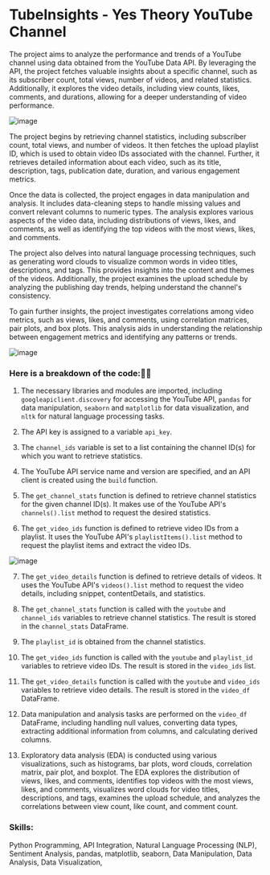 # TubeInsights - Yes Theory YouTube Channel
The project aims to analyze the performance and trends of a YouTube channel using data obtained from the YouTube Data API. By leveraging the API, the project fetches valuable insights about a specific channel, such as its subscriber count, total views, number of videos, and related statistics. Additionally, it explores the video details, including view counts, likes, comments, and durations, allowing for a deeper understanding of video performance.

![image](https://github.com/prajjwalyd/TubeInsights/assets/111794524/e55ed366-5322-4ca2-8fce-bee1c9f8a3af)


The project begins by retrieving channel statistics, including subscriber count, total views, and number of videos. It then fetches the upload playlist ID, which is used to obtain video IDs associated with the channel. Further, it retrieves detailed information about each video, such as its title, description, tags, publication date, duration, and various engagement metrics.

Once the data is collected, the project engages in data manipulation and analysis. It includes data-cleaning steps to handle missing values and convert relevant columns to numeric types. The analysis explores various aspects of the video data, including distributions of views, likes, and comments, as well as identifying the top videos with the most views, likes, and comments.

The project also delves into natural language processing techniques, such as generating word clouds to visualize common words in video titles, descriptions, and tags. This provides insights into the content and themes of the videos. Additionally, the project examines the upload schedule by analyzing the publishing day trends, helping understand the channel's consistency.

To gain further insights, the project investigates correlations among video metrics, such as views, likes, and comments, using correlation matrices, pair plots, and box plots. This analysis aids in understanding the relationship between engagement metrics and identifying any patterns or trends.

![image](https://github.com/prajjwalyd/TubeInsights/assets/111794524/d3503310-5c88-419c-9090-5dadf8f9bb61)

### Here is a breakdown of the code:👩‍💻

1. The necessary libraries and modules are imported, including `googleapiclient.discovery` for accessing the YouTube API, `pandas` for data manipulation, `seaborn` and `matplotlib` for data visualization, and `nltk` for natural language processing tasks.

2. The API key is assigned to a variable `api_key`.

3. The `channel_ids` variable is set to a list containing the channel ID(s) for which you want to retrieve statistics.

4. The YouTube API service name and version are specified, and an API client is created using the `build` function.

5. The `get_channel_stats` function is defined to retrieve channel statistics for the given channel ID(s). It makes use of the YouTube API's `channels().list` method to request the desired statistics.

6. The `get_video_ids` function is defined to retrieve video IDs from a playlist. It uses the YouTube API's `playlistItems().list` method to request the playlist items and extract the video IDs.

![image](https://github.com/prajjwalyd/TubeInsights/assets/111794524/be9f8c90-1c9c-48cc-8678-12acda5fe5dd)

7. The `get_video_details` function is defined to retrieve details of videos. It uses the YouTube API's `videos().list` method to request the video details, including snippet, contentDetails, and statistics.

8. The `get_channel_stats` function is called with the `youtube` and `channel_ids` variables to retrieve channel statistics. The result is stored in the `channel_stats` DataFrame.

9. The `playlist_id` is obtained from the channel statistics.

10. The `get_video_ids` function is called with the `youtube` and `playlist_id` variables to retrieve video IDs. The result is stored in the `video_ids` list.

11. The `get_video_details` function is called with the `youtube` and `video_ids` variables to retrieve video details. The result is stored in the `video_df` DataFrame.

12. Data manipulation and analysis tasks are performed on the `video_df` DataFrame, including handling null values, converting data types, extracting additional information from columns, and calculating derived columns.

13. Exploratory data analysis (EDA) is conducted using various visualizations, such as histograms, bar plots, word clouds, correlation matrix, pair plot, and boxplot. The EDA explores the distribution of views, likes, and comments, identifies top videos with the most views, likes, and comments, visualizes word clouds for video titles, descriptions, and tags, examines the upload schedule, and analyzes the correlations between view count, like count, and comment count.

### Skills:
Python Programming, API Integration, Natural Language Processing (NLP), Sentiment Analysis, pandas, matplotlib, seaborn, Data Manipulation, Data Analysis, Data Visualization, 
